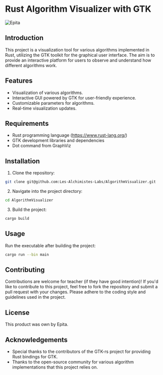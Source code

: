 # Rust Algorithm Visualizer with GTK

![Epita](https://operator-front-static-cdn.winamax.fr/img/editorial/2021/11/23/epita2.jpg)


## Introduction

This project is a visualization tool for various algorithms implemented in Rust, utilizing the GTK toolkit for the graphical user interface. The aim is to provide an interactive platform for users to observe and understand how different algorithms work.

## Features

- Visualization of various algorithms.
- Interactive GUI powered by GTK for user-friendly experience.
- Customizable parameters for algorithms.
- Real-time visualization updates.

## Requirements

- Rust programming language (https://www.rust-lang.org/)
- GTK development libraries and dependencies
- Dot command from GraphViz 

## Installation

1. Clone the repository:

```bash
git clone git@github.com:Les-Alchimistes-Labs/AlgorithmVisualizer.git
```


2. Navigate into the project directory:

```bash
cd AlgorithmVisualizer
```


3. Build the project:

```bash
cargo build
```

## Usage

Run the executable after building the project:

```bash
cargo run --bin main
```


## Contributing

Contributions are welcome for teacher (if they have good intention)! 
If you'd like to contribute to this project, feel free to fork the repository and submit a pull request with your changes. 
Please adhere to the coding style and guidelines used in the project.

## License

This product was own by Epita.

## Acknowledgements

- Special thanks to the contributors of the GTK-rs project for providing Rust bindings for GTK.
- Thanks to the open-source community for various algorithm implementations that this project relies on.


